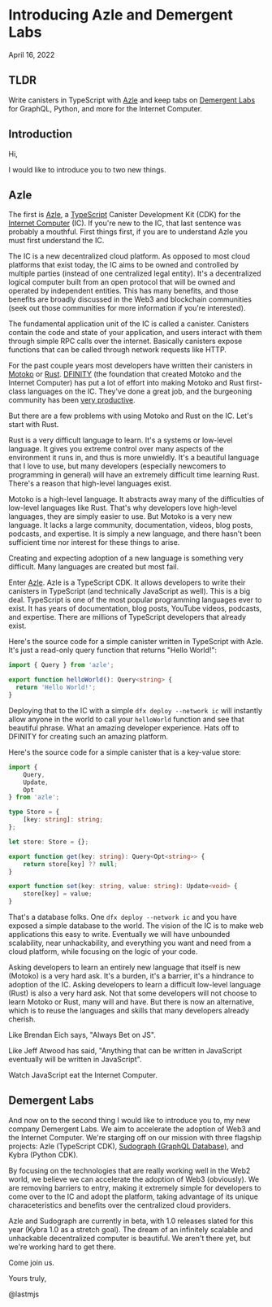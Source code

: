 # Introducing Azle and Demergent Labs

April 16, 2022

## TLDR

Write canisters in TypeScript with [Azle](https://github.com/demergent-labs/azle) and keep tabs on [Demergent Labs](https://github.com/demergent-labs) for GraphQL, Python, and more for the Internet Computer.

## Introduction

Hi,

I would like to introduce you to two new things.

## Azle

The first is [Azle](https://github.com/demergent-labs/azle), a [TypeScript](https://www.typescriptlang.org/) Canister Development Kit (CDK) for the [Internet Computer](https://internetcomputer.org/) (IC). If you're new to the IC, that last sentence was probably a mouthful. First things first, if you are to understand Azle you must first understand the IC.

The IC is a new decentralized cloud platform. As opposed to most cloud platforms that exist today, the IC aims to be owned and controlled by multiple parties (instead of one centralized legal entity). It's a decentralized logical computer built from an open protocol that will be owned and operated by independent entities. This has many benefits, and those benefits are broadly discussed in the Web3 and blockchain communities (seek out those communities for more information if you're interested).

The fundamental application unit of the IC is called a canister. Canisters contain the code and state of your application, and users interact with them through simple RPC calls over the internet. Basically canisters expose functions that can be called through network requests like HTTP.

For the past couple years most developers have written their canisters in [Motoko](https://smartcontracts.org/docs/language-guide/motoko.html) or [Rust](https://www.rust-lang.org/). [DFINITY](https://dfinity.org/) (the foundation that created Motoko and the Internet Computer) has put a lot of effort into making Motoko and Rust first-class languages on the IC. They've done a great job, and the burgeoning community has been [very productive](https://n7ib3-4qaaa-aaaai-qagnq-cai.raw.ic0.app/#/).

But there are a few problems with using Motoko and Rust on the IC. Let's start with Rust.

Rust is a very difficult language to learn. It's a systems or low-level language. It gives you extreme control over many aspects of the environment it runs in, and thus is more unwieldly. It's a beautiful language that I love to use, but many developers (especially newcomers to programming in general) will have an extremely difficult time learning Rust. There's a reason that high-level languages exist.

Motoko is a high-level language. It abstracts away many of the difficulties of low-level languages like Rust. That's why developers love high-level languages, they are simply easier to use. But Motoko is a very new language. It lacks a large community, documentation, videos, blog posts, podcasts, and expertise. It is simply a new language, and there hasn't been sufficient time nor interest for these things to arise.

Creating and expecting adoption of a new language is something very difficult. Many languages are created but most fail.

Enter [Azle](https://github.com/demergent-labs/azle). Azle is a TypeScript CDK. It allows developers to write their canisters in TypeScript (and technically JavaScript as well). This is a big deal. TypeScript is one of the most popular programming languages ever to exist. It has years of documentation, blog posts, YouTube videos, podcasts, and expertise. There are millions of TypeScript developers that already exist.

Here's the source code for a simple canister written in TypeScript with Azle. It's just a read-only query function that returns "Hello World!":

```typescript
import { Query } from 'azle';

export function helloWorld(): Query<string> {
  return 'Hello World!';
}
```

Deploying that to the IC with a simple `dfx deploy --network ic` will instantly allow anyone in the world to call your `helloWorld` function and see that beautiful phrase. What an amazing developer experience. Hats off to DFINITY for creating such an amazing platform.

Here's the source code for a simple canister that is a key-value store:

```typescript
import {
    Query,
    Update,
    Opt
} from 'azle';

type Store = {
    [key: string]: string;
};

let store: Store = {};

export function get(key: string): Query<Opt<string>> {
    return store[key] ?? null;
}

export function set(key: string, value: string): Update<void> {
    store[key] = value;
}
```

That's a database folks. One `dfx deploy --network ic` and you have exposed a simple database to the world. The vision of the IC is to make web applications this easy to write. Eventually we will have unbounded scalability, near unhackability, and everything you want and need from a cloud platform, while focusing on the logic of your code.

Asking developers to learn an entirely new language that itself is new (Motoko) is a very hard ask. It's a burden, it's a barrier, it's a hindrance to adoption of the IC. Asking developers to learn a difficult low-level language (Rust) is also a very hard ask. Not that some developers will not choose to learn Motoko or Rust, many will and have. But there is now an alternative, which is to reuse the languages and skills that many developers already cherish.

Like Brendan Eich says, "Always Bet on JS". 

Like Jeff Atwood has said, "Anything that can be written in JavaScript eventually will be written in JavaScript".

Watch JavaScript eat the Internet Computer.

## Demergent Labs

And now on to the second thing I would like to introduce you to, my new company Demergent Labs. We aim to accelerate the adoption of Web3 and the Internet Computer. We're starging off on our mission with three flagship projects: Azle (TypeScript CDK), [Sudograph (GraphQL Database)](https://github.com/sudograph/sudograph), and Kybra (Python CDK).

By focusing on the technologies that are really working well in the Web2 world, we believe we can accelerate the adoption of Web3 (obviously). We are removing barriers to entry, making it extremely simple for developers to come over to the IC and adopt the platform, taking advantage of its unique characeteristics and benefits over the centralized cloud providers.

Azle and Sudograph are currently in beta, with 1.0 releases slated for this year (Kybra 1.0 as a stretch goal). The dream of an infinitely scalable and unhackable decentralized computer is beautiful. We aren't there yet, but we're working hard to get there.

Come join us.

Yours truly,

@lastmjs

